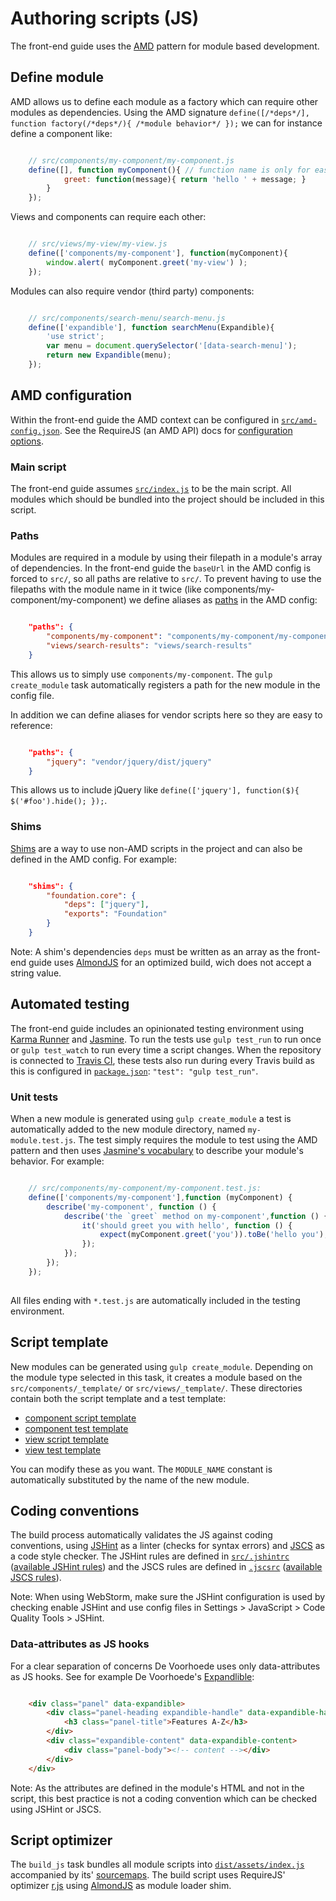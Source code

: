 # Authoring scripts (JS)

The front-end guide uses the [AMD](https://github.com/amdjs/amdjs-api/blob/master/AMD.md) pattern for module based development.


## Define module

AMD allows us to define each module as a factory which can require other modules as dependencies. Using the AMD signature `define([/*deps*/], function factory(/*deps*/){ /*module behavior*/ });` we can for instance define a component like:

```js

	// src/components/my-component/my-component.js
	define([], function myComponent(){ // function name is only for easy debugging		return {
			greet: function(message){ return 'hello ' + message; }	
		}
	});
```
	
Views and components can require each other:

```js

	// src/views/my-view/my-view.js
	define(['components/my-component'], function(myComponent){
		window.alert( myComponent.greet('my-view') );
	});
```

Modules can also require vendor (third party) components:

```js

	// src/components/search-menu/search-menu.js
	define(['expandible'], function searchMenu(Expandible){
		'use strict';
		var menu = document.querySelector('[data-search-menu]');
		return new Expandible(menu);
	});
```

## AMD configuration

Within the front-end guide the AMD context can be configured in [`src/amd-config.json`](../src/amd-config.json). See the RequireJS (an AMD API) docs for [configuration options](http://requirejs.org/docs/api.html#config).

### Main script

The front-end guide assumes [`src/index.js`](../src/index.js) to be the main script. All modules which should be bundled into the project should be included in this script.

### Paths

Modules are required in a module by using their filepath in a module's array of dependencies. In the front-end guide the `baseUrl` in the AMD config is forced to `src/`, so all paths are relative to `src/`. To prevent having to use the filepaths with the module name in it twice (like components/my-component/my-component) we define aliases as [paths](http://requirejs.org/docs/api.html#config-paths) in the AMD config:

```json

	"paths": {
        "components/my-component": "components/my-component/my-component",
        "views/search-results": "views/search-results"
	}
```
	
This allows us to simply use `components/my-component`. The `gulp create_module` task automatically registers a path for the new module in the config file.

In addition we can define aliases for vendor scripts here so they are easy to reference:

```json

	"paths": {
        "jquery": "vendor/jquery/dist/jquery"
	}
```

This allows us to include jQuery like `define(['jquery'], function($){ $('#foo').hide(); });`.

### Shims

[Shims](http://requirejs.org/docs/api.html#config-shim) are a way to use non-AMD scripts in the project and can also be defined in the AMD config. For example:

```json

	"shims": {
		"foundation.core": {
        	"deps": ["jquery"],
        	"exports": "Foundation"
    	}
	}
```
	
Note: A shim's dependencies `deps` must be written as an array as the front-end guide uses [AlmondJS](https://github.com/jrburke/almond) for an optimized build, wich does not accept a string value.

## Automated testing

The front-end guide includes an opinionated testing environment using [Karma Runner](http://karma-runner.github.io/) and [Jasmine](http://jasmine.github.io/2.0/introduction.html). To run the tests use `gulp test_run` to run once or `gulp test_watch` to run every time a script changes. When the repository is connected to [Travis CI](https://travis-ci.org/), these tests also run during every Travis build as this is configured in [`package.json`](../package.json): `"test": "gulp test_run"`.

### Unit tests

When a new module is generated using `gulp create_module` a test is automatically added to the new module directory, named `my-module.test.js`. The test simply requires the module to test using the AMD pattern and then uses [Jasmine's vocabulary](http://jasmine.github.io/2.0/introduction.html#section-It&rsquo;s_Just_Functions) to describe your module's behavior. For example:

```js

	// src/components/my-component/my-component.test.js:
	define(['components/my-component'],function (myComponent) {
		describe('my-component', function () {
			describe('the `greet` method on my-component',function () {
				it('should greet you with hello', function () {
					expect(myComponent.greet('you')).toBe('hello you');
				});
			});
		});
	});
	
```
	
All files ending with `*.test.js` are automatically included in the testing environment.


## Script template

New modules can be generated using `gulp create_module`. Depending on the module type selected in this task, it creates a module based on the `src/components/_template/` or `src/views/_template/`. These directories contain both the script template and a test template:

* [component script template](../src/components/_template/template.js)
* [component test template](../src/components/_template/template.test.js)
* [view script template](../src/views/_template/template.js)
* [view test template](../src/views/_template/template.test.js)

You can modify these as you want. The `MODULE_NAME` constant is automatically substituted by the name of the new module.


## Coding conventions

The build process automatically validates the JS against coding conventions, using [JSHint](http://www.jshint.com/) as a linter (checks for syntax errors) and [JSCS](https://github.com/jscs-dev/node-jscs) as a code style checker. The JSHint rules are defined in [`src/.jshintrc`](../src/.jshintrc) ([available JSHint rules](http://www.jshint.com/docs/options/)) and the JSCS rules are defined in [`.jscsrc`](../.jscsrc) ([available JSCS rules](https://github.com/jscs-dev/node-jscs#rules)).

Note: When using WebStorm, make sure the JSHint configuration is used by checking enable JSHint and use config files in Settings > JavaScript > Code Quality Tools > JSHint.

### Data-attributes as JS hooks

For a clear separation of concerns De Voorhoede uses only data-attributes as JS hooks. See for example De Voorhoede's [Expandlible](https://github.com/voorhoede/expandible):

```html

	<div class="panel" data-expandible>
		<div class="panel-heading expandible-handle" data-expandible-handle="toggle">
			<h3 class="panel-title">Features A-Z</h3>
		</div>
		<div class="expandible-content" data-expandible-content>
			<div class="panel-body"><!-- content --></div>
		</div>
	</div>
```

Note: As the attributes are defined in the module's HTML and not in the script, this best practice is not a coding convention which can be checked using JSHint or JSCS.


## Script optimizer

The `build_js` task bundles all module scripts into [`dist/assets/index.js`](../dist/assets/index.js) accompanied by its' [sourcemaps](dist/assets/index.js.map). The build script uses RequireJS' optimizer [r.js](https://github.com/jrburke/r.js/#rjs) using [AlmondJS](https://github.com/jrburke/almond) as module loader shim.